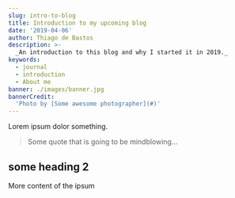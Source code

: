 ```yaml
---
slug: intro-to-blog
title: Introduction to my upcoming blog
date: '2019-04-06'
author: Thiago de Bastos
description: >-
  _An introduction to this blog and why I started it in 2019._
keywords:
  - journal
  - introduction
  - About me
banner: ./images/banner.jpg
bannerCredit:
  'Photo by [Some awesome photographer](#)'
---
```


Lorem ipsum dolor something.

> Some quote that is going to be mindblowing...

## some heading 2

More content of the ipsum
